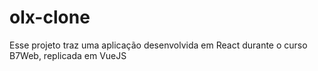 # olx-clone
Esse projeto traz uma aplicação desenvolvida em React durante o curso B7Web, replicada em VueJS
